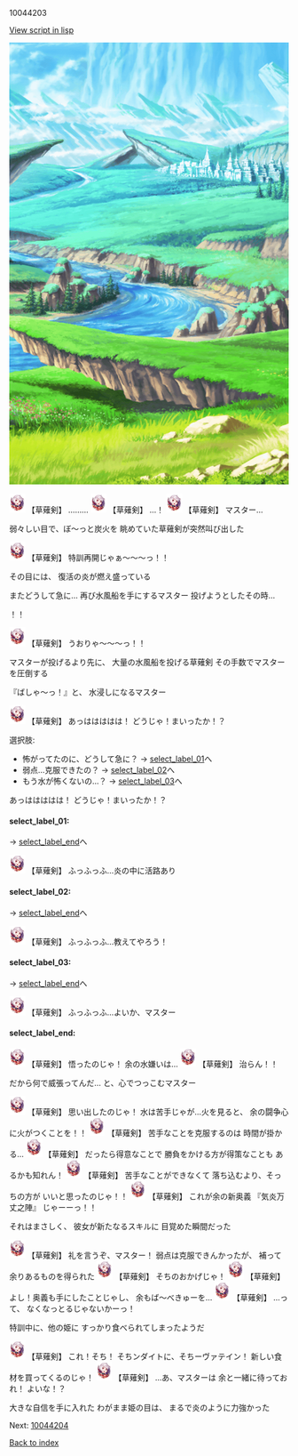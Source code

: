 10044203

[View script in lisp](../scripts/10044203.txt)

![plain.png](../images/backgrounds/plain.png)

<img src="../images/units/100441.png" alt="100441.png" height="34"/>
【草薙剣】
………

<img src="../images/units/100441.png" alt="100441.png" height="34"/>
【草薙剣】
…！

<img src="../images/units/100441.png" alt="100441.png" height="34"/>
【草薙剣】
マスター…

弱々しい目で、ぼ～っと炭火を
眺めていた草薙剣が突然叫び出した

<img src="../images/units/100441.png" alt="100441.png" height="34"/>
【草薙剣】
特訓再開じゃぁ～～～っ！！

その目には、
復活の炎が燃え盛っている

またどうして急に…
再び水風船を手にするマスター
投げようとしたその時…

！！

<img src="../images/units/100441.png" alt="100441.png" height="34"/>
【草薙剣】
うおりゃ～～～っ！！

マスターが投げるより先に、
大量の水風船を投げる草薙剣
その手数でマスターを圧倒する

『ばしゃ～っ！』と、
水浸しになるマスター

<img src="../images/units/100441.png" alt="100441.png" height="34"/>
【草薙剣】
あっははははは！
どうじゃ！まいったか！？

選択肢:
- 怖がってたのに、どうして急に？ → [select_label_01](#select_label_01)へ
- 弱点…克服できたの？ → [select_label_02](#select_label_02)へ
- もう水が怖くないの…？ → [select_label_03](#select_label_03)へ

あっははははは！
どうじゃ！まいったか！？

#### select_label_01:
 → [select_label_end](#select_label_end)へ

<img src="../images/units/100441.png" alt="100441.png" height="34"/>
【草薙剣】
ふっふっふ…炎の中に活路あり

#### select_label_02:
 → [select_label_end](#select_label_end)へ

<img src="../images/units/100441.png" alt="100441.png" height="34"/>
【草薙剣】
ふっふっふ…教えてやろう！

#### select_label_03:
 → [select_label_end](#select_label_end)へ

<img src="../images/units/100441.png" alt="100441.png" height="34"/>
【草薙剣】
ふっふっふ…よいか、マスター

#### select_label_end:

<img src="../images/units/100441.png" alt="100441.png" height="34"/>
【草薙剣】
悟ったのじゃ！
余の水嫌いは…

<img src="../images/units/100441.png" alt="100441.png" height="34"/>
【草薙剣】
治らん！！

だから何で威張ってんだ…
と、心でつっこむマスター

<img src="../images/units/100441.png" alt="100441.png" height="34"/>
【草薙剣】
思い出したのじゃ！
水は苦手じゃが…火を見ると、
余の闘争心に火がつくことを！！

<img src="../images/units/100441.png" alt="100441.png" height="34"/>
【草薙剣】
苦手なことを克服するのは
時間が掛かる…

<img src="../images/units/100441.png" alt="100441.png" height="34"/>
【草薙剣】
だったら得意なことで
勝負をかける方が得策なことも
あるかも知れん！

<img src="../images/units/100441.png" alt="100441.png" height="34"/>
【草薙剣】
苦手なことができなくて
落ち込むより、そっちの方が
いいと思ったのじゃ！！

<img src="../images/units/100441.png" alt="100441.png" height="34"/>
【草薙剣】
これが余の新奥義
『気炎万丈之陣』
じゃーーっ！！

それはまさしく、
彼女が新たなるスキルに
目覚めた瞬間だった

<img src="../images/units/100441.png" alt="100441.png" height="34"/>
【草薙剣】
礼を言うぞ、マスター！
弱点は克服できんかったが、
補って余りあるものを得られた

<img src="../images/units/100441.png" alt="100441.png" height="34"/>
【草薙剣】
そちのおかげじゃ！

<img src="../images/units/100441.png" alt="100441.png" height="34"/>
【草薙剣】
よし！奥義も手にしたことじゃし、
余もば～べきゅーを…

<img src="../images/units/100441.png" alt="100441.png" height="34"/>
【草薙剣】
…って、
なくなっとるじゃないかーっ！

特訓中に、他の姫に
すっかり食べられてしまったようだ

<img src="../images/units/100441.png" alt="100441.png" height="34"/>
【草薙剣】
これ！そち！
そちンダイトに、そちーヴァテイン！
新しい食材を買ってくるのじゃ！

<img src="../images/units/100441.png" alt="100441.png" height="34"/>
【草薙剣】
…あ、マスターは
余と一緒に待っておれ！
よいな！？

大きな自信を手に入れた
わがまま姫の目は、
まるで炎のように力強かった

Next: [10044204](10044204.md)

[Back to index](index.md)
